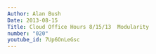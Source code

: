 ```yaml
---
Author: Alan Bush
Date: 2013-08-15
Title: Cloud Office Hours 8/15/13  Modularity
number: "020"
youtube_id: 7Up6OnLeGsc
---
```

